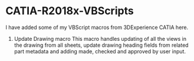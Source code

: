 # CATIA-R2018x-VBScripts
I have added some of my VBScript macros from 3DExperience CATIA here.

1. Update Drawing macro
  This macro handles updating of all the views in the drawing from all sheets, update drawing heading fields from related part metadata and adding made, checked and approved by user input.
  
  
